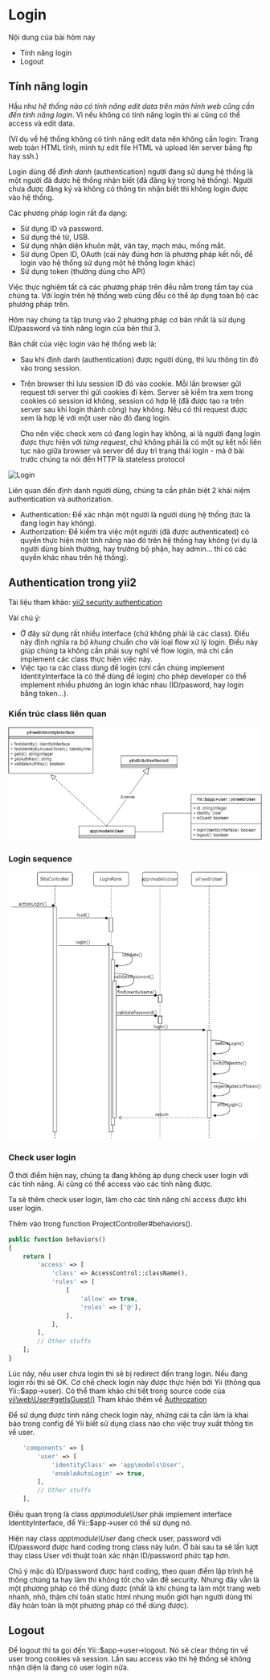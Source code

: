 # Login

Nội dung của bài hôm nay
* Tính năng login
* Logout

## Tính năng login

Hầu như *hệ thống nào có tính năng edit data trên màn hình web cũng cần đến tính năng login*.
Vì nếu không có tính năng login thì ai cũng có thể access và edit data.

(Ví dụ về hệ thống không có tính năng edit data nên không cần login: Trang web toàn HTML tĩnh, mình tự edit file HTML và upload lên server bằng ftp hay ssh.)

Login dùng để *định danh* (authentication) người đang sử dụng hệ thống là một người đã được hệ thống nhận biết (đã đăng ký trong hệ thống). Người chưa được đăng ký và không có thông tin nhận biết thì không login được vào hệ thống.

Các phương pháp login rất đa dạng:
* Sử dụng ID và password.
* Sử dụng thẻ từ, USB.
* Sử dụng nhận diện khuôn mặt, vân tay, mạch máu, mống mắt.
* Sử dụng Open ID, OAuth (cái này đúng hơn là phương pháp kết nối, để login vào hệ thống sử dụng một hệ thống login khác)
* Sử dụng token (thường dùng cho API)

Việc thực nghiệm tất cả các phương pháp trên đều nằm trong tầm tay của chúng ta.
Với login trên hệ thống web cũng đều có thể áp dụng toàn bộ các phương pháp trên.

Hôm nay chúng ta tập trung vào 2 phương pháp cơ bản nhất là sử dụng ID/password và tính năng login của bên thứ 3.

Bản chất của việc login vào hệ thống web là:
* Sau khi định danh (authentication) được người dùng, thì lưu thông tin đó vào trong session.
* Trên browser thì lưu session ID đó vào cookie. Mỗi lần browser gửi request tới server thì gửi cookies đi kèm. Server sẽ kiểm tra xem trong cookies có session id không, session có hợp lệ (đã được tạo ra trên server sau khi login thành công) hay không. Nếu có thì request được xem là hợp lệ với một user nào đó đang login.

  Cho nên việc check xem có đang login hay không, ai là người đang login được thực hiện với *từng request*, chứ không phải là có một sự kết nối liên tục nào giữa browser và server để duy trì trạng thái login - mà ở bài trước chúng ta nói đến HTTP là stateless protocol

![Login](https://techbriefers.com/wp-content/uploads/2019/10/cookie-and-session-management-process-in-codeigniter.jpg)

Liên quan đến định danh người dùng, chúng ta cần phân biệt 2 khái niệm authentication và authorization.
* Authentication: Để xác nhận một người là người dùng hệ thống (tức là đang login hay không).
* Authorization: Để kiểm tra việc một người (đã được authenticated) có quyền thực hiện một tính năng nào đó trên hệ thống hay không (ví dụ là người dùng bình thường, hay trưởng bộ phận, hay admin... thì có các quyền khác nhau trên hệ thống).

## Authentication trong yii2

Tài liệu tham khảo: [yii2 security authentication](https://www.yiiframework.com/doc/guide/2.0/en/security-authentication)

Vài chú ý:
* Ở đây sử dụng rất nhiều interface (chứ không phải là các class). Điều này định nghĩa ra *bộ khung* chuẩn cho vài loại flow xử lý login. Điều này giúp chúng ta không cần phải suy nghĩ về flow login, mà chỉ cần implement các class thực hiện việc này.
* Việc tạo ra các class dùng để login (chỉ cần chúng implement IdentityInterface là có thể dùng để login) cho phép developer có thể implement nhiều phương án login khác nhau (ID/pasword, hay login bằng token...).

### Kiến trúc class liên quan

![Login classes](material/Login-Classes.png)

### Login sequence

![Login sequence](material/Login-LoginSequence.png)

### Check user login

Ở thời điểm hiện nay, chúng ta đang không áp dụng check user login với các tính năng. Ai cũng có thể access vào các tính năng được.

Ta sẽ thêm check user login, làm cho các tính năng chỉ access được khi user login.

Thêm vào trong function ProjectController#behaviors().
```php
public function behaviors()
{
    return [
        'access' => [
            'class' => AccessControl::className(),
            'rules' => [
                [
                    'allow' => true,
                    'roles' => ['@'],
                ],
            ],
        ],
        // Other stuffs
    ];
}
```
Lúc này, nếu user chưa login thì sẽ bị redirect đến trang login.
Nếu đang login rồi thì sẽ OK.
Cơ chế check login này được thực hiện bởi Yii (thông qua Yii::$app->user).
Có thể tham khảo chi tiết trong source code của [yii\web\User#getIsGuest()](https://github.com/yiisoft/yii2/blob/master/framework/web/User.php#L360)
Tham khảo thêm về [Authrozation](https://www.yiiframework.com/doc/guide/2.0/en/security-authorization)

Để sử dụng được tính năng check login này, những cái ta cần làm là khai báo trong config để Yii biết sử dụng class nào cho việc truy xuất thông tin về user.
```php
    'components' => [
        'user' => [
            'identityClass' => 'app\models\User',
            'enableAutoLogin' => true,
        ],
        // Other stuffs
    ],
```
Điều quan trọng là class *app\module\User* phải implement interface IdentityInterface, để Yii::$app->user có thể sử dụng nó.

Hiện nay class *app\module\User* đang check user, password với ID/password được hard coding trong class này luôn.
Ở bài sau ta sẽ lần lượt thay class User với thuật toán xác nhận ID/password phức tạp hơn.

Chú ý mặc dù ID/password được hard coding, theo quan điểm lập trình hệ thống chúng ta hay làm thì không tốt cho vấn đề security.
Nhưng đây vẫn là một phương pháp có thể dùng được (nhất là khi chúng ta làm một trang web nhanh, nhỏ, thậm chí toán static html nhưng muốn giới hạn người dùng thì đây hoàn toàn là một phương pháp có thể dùng được).

## Logout

Để logout thì ta gọi đến Yii::$app->user->logout. Nó sẽ clear thông tin về user trong cookies và session. Lần sau access vào thì hệ thống sẽ không nhận diện là đang có user login nữa.
